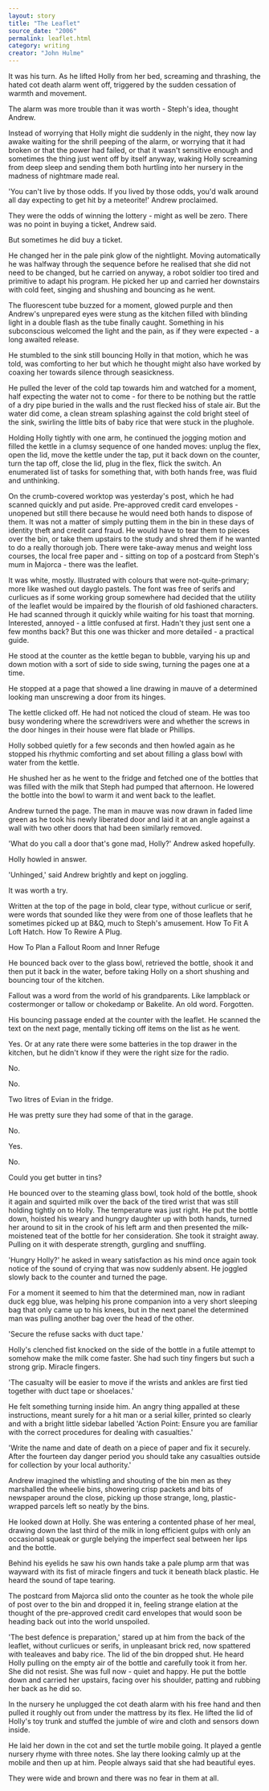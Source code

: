 ```yaml
---
layout: story
title: "The Leaflet"
source_date: "2006"
permalink: leaflet.html
category: writing
creator: "John Hulme"
---
```


  It was his turn. As he lifted Holly from her bed, screaming and
  thrashing, the hated cot death alarm went off, triggered by the
  sudden cessation of warmth and movement.

  The alarm was more trouble than it was worth - Steph's idea,
  thought Andrew.

  Instead of worrying that Holly might die suddenly in the night,
  they now lay awake waiting for the shrill peeping of the alarm,
  or worrying that it had broken or that the power had failed, or
  that it wasn't sensitive enough and sometimes the thing just
  went off by itself anyway, waking Holly screaming from deep
  sleep and sending them both hurtling into her nursery in the
  madness of nightmare made real.

  'You can't live by those odds. If you lived by those odds,
  you'd walk around all day expecting to get hit by a
  meteorite!' Andrew proclaimed.

  They were the odds of winning the lottery - might as well be
  zero. There was no point in buying a ticket, Andrew said.

  But sometimes he did buy a ticket.

  He changed her in the pale pink glow of the nightlight. Moving
  automatically he was halfway through the sequence before he
  realised that she did not need to be changed, but he carried on
  anyway, a robot soldier too tired and primitive to adapt his
  program. He picked her up and carried her downstairs with cold
  feet, singing and shushing and bouncing as he went.

  The fluorescent tube buzzed for a moment, glowed purple and then
  Andrew's unprepared eyes were stung as the kitchen filled with
  blinding light in a double flash as the tube finally caught.
  Something in his subconscious welcomed the light and the pain,
  as if they were expected - a long awaited release.

  He stumbled to the sink still bouncing Holly in that motion,
  which he was told, was comforting to her but which he thought
  might also have worked by coaxing her towards silence through
  seasickness.

  He pulled the lever of the cold tap towards him and watched for
  a moment, half expecting the water not to come - for there to
  be nothing but the rattle of a dry pipe buried in the walls and
  the rust flecked hiss of stale air. But the water did come, a
  clean stream splashing against the cold bright steel of the
  sink, swirling the little bits of baby rice that were stuck in
  the plughole.

  Holding Holly tightly with one arm, he continued the jogging
  motion and filled the kettle in a clumsy sequence of one handed
  moves: unplug the flex, open the lid, move the kettle under the
  tap, put it back down on the counter, turn the tap off, close
  the lid, plug in the flex, flick the switch. An enumerated list
  of tasks for something that, with both hands free, was fluid and
  unthinking.

  On the crumb-covered worktop was yesterday's post, which he had
  scanned quickly and put aside. Pre-approved credit card
  envelopes - unopened but still there because he would need both
  hands to dispose of them. It was not a matter of simply putting
  them in the bin in these days of identity theft and credit card
  fraud. He would have to tear them to pieces over the bin, or
  take them upstairs to the study and shred them if he wanted to
  do a really thorough job. There were take-away menus and weight
  loss courses, the local free paper and - sitting on top of a
  postcard from Steph's mum in Majorca - there was the leaflet.

  It was white, mostly. Illustrated with colours that were
  not-quite-primary; more like washed out dayglo pastels. The
  font was free of serifs and curlicues as if some working group
  somewhere had decided that the utility of the leaflet would be
  impaired by the flourish of old fashioned characters. He had
  scanned through it quickly while waiting for his toast that
  morning. Interested, annoyed - a little confused at first.
  Hadn't they just sent one a few months back? But this one was
  thicker and more detailed - a practical guide.

  He stood at the counter as the kettle began to bubble, varying
  his up and down motion with a sort of side to side swing,
  turning the pages one at a time.

  He stopped at a page that showed a line drawing in mauve of a
  determined looking man unscrewing a door from its hinges.

  The kettle clicked off. He had not noticed the cloud of steam.
  He was too busy wondering where the screwdrivers were and
  whether the screws in the door hinges in their house were flat
  blade or Phillips.

  Holly sobbed quietly for a few seconds and then howled again as
  he stopped his rhythmic comforting and set about filling a
  glass bowl with water from the kettle.

  He shushed her as he went to the fridge and fetched one of the
  bottles that was filled with the milk that Steph had pumped
  that afternoon. He lowered the bottle into the bowl to warm it
  and went back to the leaflet.

  Andrew turned the page. The man in mauve was now drawn in faded
  lime green as he took his newly liberated door and laid it at
  an angle against a wall with two other doors that had been
  similarly removed.

  'What do you call a door that's gone mad, Holly?' Andrew asked
  hopefully.

  Holly howled in answer.

  'Unhinged,' said Andrew brightly and kept on joggling.

  It was worth a try.

  Written at the top of the page in bold, clear type, without
  curlicue or serif, were words that sounded like they were from
  one of those leaflets that he sometimes picked up at B&Q, 
much
  to Steph's amusement. How To Fit A Loft Hatch. How To Rewire A
  Plug.

  How To Plan a Fallout Room and Inner Refuge

  He bounced back over to the glass bowl, retrieved the bottle,
  shook it and then put it back in the water, before taking Holly
  on a short shushing and bouncing tour of the kitchen.

  Fallout was a word from the world of his grandparents. Like
  lampblack or costermonger or tallow or chokedamp or Bakelite.
  An old word. Forgotten.

  His bouncing passage ended at the counter with the leaflet. He
  scanned the text on the next page, mentally ticking off items
  on the list as he went.

  Yes. Or at any rate there were some batteries in the top drawer
  in the kitchen, but he didn't know if they were the right size
  for the radio.

  No.

  No.

  Two litres of Evian in the fridge.

  He was pretty sure they had some of that in the garage.

  No.

  Yes.

  No.

  Could you get butter in tins?

  He bounced over to the steaming glass bowl, took hold of the
  bottle, shook it again and squirted milk over the back of the
  tired wrist that was still holding tightly on to Holly. The
  temperature was just right. He put the bottle down, hoisted his
  weary and hungry daughter up with both hands, turned her around
  to sit in the crook of his left arm and then presented the
  milk-moistened teat of the bottle for her consideration. She
  took it straight away. Pulling on it with desperate strength,
  gurgling and snuffling.

  'Hungry Holly?' he asked in weary satisfaction as his mind
  once again took notice of the sound of crying that was now
  suddenly absent. He joggled slowly back to the counter and
  turned the page.

  For a moment it seemed to him that the determined man, now in
  radiant duck egg blue, was helping his prone companion into a
  very short sleeping bag that only came up to his knees, but in
  the next panel the determined man was pulling another bag over
  the head of the other.

  'Secure the refuse sacks with duct tape.'

  Holly's clenched fist knocked on the side of the bottle in a
  futile attempt to somehow make the milk come faster. She had
  such tiny fingers but such a strong grip. Miracle fingers.

  'The casualty will be easier to move if the wrists and ankles
  are first tied together with duct tape or shoelaces.'

  He felt something turning inside him. An angry thing appalled at
  these instructions, meant surely for a hit man or a serial
  killer, printed so clearly and with a bright little sidebar
  labelled 'Action Point: Ensure you are familiar with the
  correct procedures for dealing with casualties.'

  'Write the name and date of death on a piece of paper and fix
  it securely. After the fourteen day danger period you should
  take any casualties outside for collection by your local
  authority.'

  Andrew imagined the whistling and shouting of the bin men as
  they marshalled the wheelie bins, showering crisp packets and
  bits of newspaper around the close, picking up those strange,
  long, plastic-wrapped parcels left so neatly by the bins.

  He looked down at Holly. She was entering a contented phase of
  her meal, drawing down the last third of the milk in long
  efficient gulps with only an occasional squeak or gurgle
  belying the imperfect seal between her lips and the bottle.

  Behind his eyelids he saw his own hands take a pale plump arm
  that was wayward with its fist of miracle fingers and tuck it
  beneath black plastic. He heard the sound of tape tearing.

  The postcard from Majorca slid onto the counter as he took the
  whole pile of post over to the bin and dropped it in, feeling
  strange elation at the thought of the pre-approved credit card
  envelopes that would soon be heading back out into the world
  unspoiled.

  'The best defence is preparation,' stared up at him from the
  back of the leaflet, without curlicues or serifs, in unpleasant
  brick red, now spattered with tealeaves and baby rice. The lid
  of the bin dropped shut. He heard Holly pulling on the empty
  air of the bottle and carefully took it from her. She did not
  resist. She was full now - quiet and happy. He put the bottle
  down and carried her upstairs, facing over his shoulder,
  patting and rubbing her back as he did so.

  In the nursery he unplugged the cot death alarm with his free
  hand and then pulled it roughly out from under the mattress by
  its flex. He lifted the lid of Holly's toy trunk and stuffed
  the jumble of wire and cloth and sensors down inside.

  He laid her down in the cot and set the turtle mobile going. It
  played a gentle nursery rhyme with three notes. She lay there
  looking calmly up at the mobile and then up at him. People
  always said that she had beautiful eyes.

  They were wide and brown and there was no fear in them at all.
